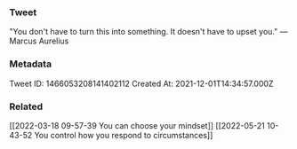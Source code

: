 ### Tweet
"You don't have to turn this into something. It doesn't have to upset you." — Marcus Aurelius

### Metadata
Tweet ID: 1466053208141402112
Created At: 2021-12-01T14:34:57.000Z

### Related
[[2022-03-18 09-57-39 You can choose your mindset]]
[[2022-05-21 10-43-52 You control how you respond to circumstances]]

